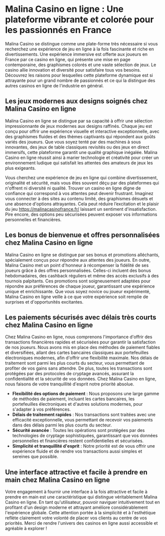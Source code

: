 <h1>Malina Casino en ligne : Une plateforme vibrante et color&eacute;e pour les passionn&eacute;s en France</h1>
<p>Malina Casino se distingue comme une plate-forme tr&egrave;s n&eacute;cessaire si vous recherchez une exp&eacute;rience de jeu en ligne &agrave; la fois fascinante et riche en divertissements. Une exp&eacute;rience immersive est offerte aux joueurs en France par ce casino en ligne, qui pr&eacute;sente une mise en page contemporaine, des graphismes color&eacute;s et une vaste s&eacute;lection de jeux. Le casino allie innovation et diversit&eacute; pour satisfaire tous vos besoins. D&eacute;couvrez les raisons pour lesquelles cette plateforme dynamique est si attrayante pour un grand nombre de passionn&eacute;s et ce qui la distingue des autres casinos en ligne de l'industrie en g&eacute;n&eacute;ral.</p>
<h2>Les jeux modernes aux designs soign&eacute;s chez Malina Casino en ligne</h2>
<p>Malina Casino en ligne se distingue par sa capacit&eacute; &agrave; offrir une s&eacute;lection impressionnante de jeux modernes aux designs raffin&eacute;s. Chaque jeu est con&ccedil;u pour offrir une exp&eacute;rience visuelle et interactive exceptionnelle, avec des graphismes fluides et des th&egrave;mes captivants qui r&eacute;pondent aux go&ucirc;ts vari&eacute;s des joueurs. Que vous soyez tent&eacute; par des machines &agrave; sous innovantes, des jeux de table classiques revisit&eacute;s ou des jeux en direct immersifs, cette plateforme garantit une qualit&eacute; graphique in&eacute;gal&eacute;e. Malina Casino en ligne r&eacute;ussit ainsi &agrave; marier technologie et cr&eacute;ativit&eacute; pour cr&eacute;er un environnement ludique qui satisfait les attentes des amateurs de jeux les plus exigeants.</p>
<p>Vous cherchez une exp&eacute;rience de jeu en ligne qui combine divertissement, originalit&eacute; et s&eacute;curit&eacute;, mais vous &ecirc;tes souvent d&eacute;&ccedil;u par des plateformes qui n'offrent ni diversit&eacute; ni qualit&eacute;. Trouver un casino en ligne digne de confiance qui correspond &agrave; vos attentes peut devenir frustrant. Imaginez vous connecter &agrave; des sites au contenu limit&eacute;, des graphismes d&eacute;suets et une absence d'options attrayantes. Cela peut r&eacute;duire l&rsquo;excitation et le plaisir du jeu&nbsp;<a href="https://malinacasinofrance.fr/">https://malinacasinofrance.fr/</a> laissant un sentiment d'insatisfaction. Pire encore, des options peu s&eacute;curis&eacute;es peuvent exposer vos informations personnelles et financi&egrave;res.</p>
<h2>Les bonus de bienvenue et offres personnalis&eacute;es chez Malina Casino en ligne</h2>
<p>Malina Casino en ligne se distingue par ses bonus et promotions all&eacute;chants, sp&eacute;cialement con&ccedil;us pour r&eacute;pondre aux attentes des joueurs. En outre, Malina Casino met un point d'honneur &agrave; r&eacute;compenser la fid&eacute;lit&eacute; de ses joueurs gr&acirc;ce &agrave; des offres personnalis&eacute;es. Celles-ci incluent des bonus hebdomadaires, des cashback r&eacute;guliers et m&ecirc;me des acc&egrave;s exclusifs &agrave; des tournois palpitants. Ces promotions sont soigneusement adapt&eacute;es pour r&eacute;pondre aux pr&eacute;f&eacute;rences de chaque joueur, garantissant une exp&eacute;rience unique et enrichissante. Que vous soyez novice ou joueur exp&eacute;riment&eacute;, Malina Casino en ligne veille &agrave; ce que votre exp&eacute;rience soit remplie de surprises et d'opportunit&eacute;s excitantes.</p>
<h2>Les paiements s&eacute;curis&eacute;s avec d&eacute;lais tr&egrave;s courts chez Malina Casino en ligne</h2>
<p>Chez Malina Casino en ligne, nous comprenons l'importance d'offrir des transactions financi&egrave;res rapides et s&eacute;curis&eacute;es pour garantir la satisfaction de nos joueurs. Nous avons mis en place des m&eacute;thodes de paiement fiables et diversifi&eacute;es, allant des cartes bancaires classiques aux portefeuilles &eacute;lectroniques modernes, afin d'offrir une flexibilit&eacute; maximale. Nos d&eacute;lais de traitement sont parmi les plus courts du secteur, vous permettant de profiter de vos gains sans attendre. De plus, toutes les transactions sont prot&eacute;g&eacute;es par des protocoles de cryptage avanc&eacute;s, assurant la confidentialit&eacute; et la s&eacute;curit&eacute; de vos donn&eacute;es. Chez Malina Casino en ligne, nous faisons de votre tranquillit&eacute; d'esprit notre priorit&eacute; absolue.</p>
<ul>
<li><strong><strong>Flexibilit&eacute; des options de paiement</strong></strong> : Nous proposons une large gamme de m&eacute;thodes de paiement, incluant les cartes bancaires, les portefeuilles &eacute;lectroniques et d'autres solutions modernes, pour s'adapter &agrave; vos pr&eacute;f&eacute;rences.</li>
<li><strong><strong>D&eacute;lais de traitement rapides</strong></strong> : Nos transactions sont trait&eacute;es avec une efficacit&eacute; exceptionnelle, vous permettant de recevoir vos paiements dans des d&eacute;lais parmi les plus courts du secteur.</li>
<li><strong><strong>S&eacute;curit&eacute; avanc&eacute;e</strong></strong> : Toutes les op&eacute;rations sont prot&eacute;g&eacute;es par des technologies de cryptage sophistiqu&eacute;es, garantissant que vos donn&eacute;es personnelles et financi&egrave;res restent confidentielles et s&eacute;curis&eacute;es.</li>
<li><strong><strong>Simplicit&eacute; et tranquillit&eacute; d'esprit</strong></strong> : Notre priorit&eacute; est de vous offrir une exp&eacute;rience fluide et de rendre vos transactions aussi simples et sereines que possible.</li>
</ul>
<h2>Une interface attractive et facile &agrave; prendre en main chez Malina Casino en ligne</h2>
<p>Votre engagement &agrave; fournir une interface &agrave; la fois attractive et facile &agrave; prendre en main est une caract&eacute;ristique qui distingue v&eacute;ritablement Malina Casino en ligne. En tant qu'utilisateur, pouvoir naviguer intuitivement tout en profitant d'un design moderne et attrayant am&eacute;liore consid&eacute;rablement l'exp&eacute;rience globale. Cette attention port&eacute;e &agrave; la simplicit&eacute; et &agrave; l'esth&eacute;tique refl&egrave;te clairement votre volont&eacute; de placer vos clients au centre de vos priorit&eacute;s. Merci de rendre l'univers des casinos en ligne aussi accessible et agr&eacute;able &agrave; explorer !</p>
